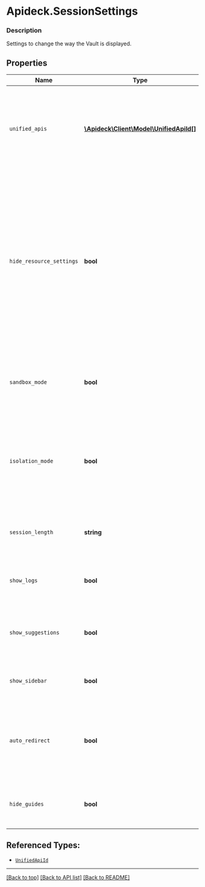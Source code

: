 # Apideck.SessionSettings

### Description

Settings to change the way the Vault is displayed.

## Properties
Name | Type | Description | Notes
------------ | ------------- | ------------- | -------------
`unified_apis` | [**\Apideck\Client\Model\UnifiedApiId[]**](UnifiedApiId.md) | Provide the IDs of the Unified APIs you want to be visible. Leaving it empty or omitting this field will show all Unified APIs. | [optional] 
`hide_resource_settings` | **bool** | A boolean that controls the display of the configurable resources for an integration. When set to true, the resource configuration options will be hidden and not shown to the user. When set to false, the resource configuration options will be displayed to the user. | [optional] 
`sandbox_mode` | **bool** | Configure [Vault](/apis/vault/reference#section/Get-Started) to show a banner informing the logged in user is in a test environment. | [optional] 
`isolation_mode` | **bool** | Configure [Vault](/apis/vault/reference#section/Get-Started) to run in isolation mode, meaning it only shows the connection settings and hides the navigation items. | [optional] 
`session_length` | **string** | The duration of time the session is valid for (maximum 1 week). | [optional] 
`show_logs` | **bool** | Configure [Vault](/apis/vault/reference#section/Get-Started) to show the logs page. Defaults to &#x60;true&#x60;. | [optional] 
`show_suggestions` | **bool** | Configure [Vault](/apis/vault/reference#section/Get-Started) to show the suggestions page. Defaults to &#x60;false&#x60;. | [optional] 
`show_sidebar` | **bool** | Configure [Vault](/apis/vault/reference#section/Get-Started) to show the sidebar. Defaults to &#x60;true&#x60;. | [optional] 
`auto_redirect` | **bool** | Automatically redirect to redirect uri after the connection has been configured as callable. Defaults to &#x60;false&#x60;. | [optional] 
`hide_guides` | **bool** | Hide Apideck connection guides in [Vault](/apis/vault/reference#section/Get-Started). Defaults to &#x60;false&#x60;. | [optional] 





## Referenced Types:
* [`UnifiedApiId`](UnifiedApiId.md)










---

[[Back to top]](#) [[Back to API list]](../../../../README.md#documentation-for-api-endpoints) [[Back to README]](../../../../README.md)


